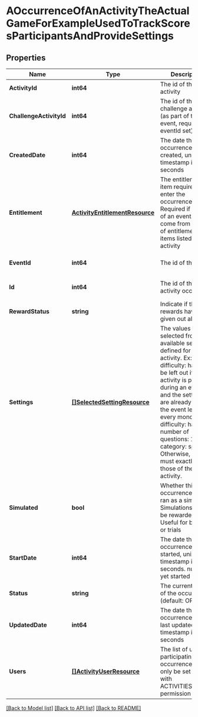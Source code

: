 # AOccurrenceOfAnActivityTheActualGameForExampleUsedToTrackScoresParticipantsAndProvideSettings

## Properties
Name | Type | Description | Notes
------------ | ------------- | ------------- | -------------
**ActivityId** | **int64** | The id of the activity | [default to null]
**ChallengeActivityId** | **int64** | The id of the challenge activity (as part of the event, required if eventId set) | [optional] [default to null]
**CreatedDate** | **int64** | The date this occurrence was created, unix timestamp in seconds | [optional] [default to null]
**Entitlement** | [**ActivityEntitlementResource**](ActivityEntitlementResource.md) | The entitlement item required to enter the occurrence. Required if not part of an event. Must come from the set of entitlement items listed in the activity | [optional] [default to null]
**EventId** | **int64** | The id of the event | [optional] [default to null]
**Id** | **int64** | The id of the activity occurrence | [optional] [default to null]
**RewardStatus** | **string** | Indicate if the rewards have been given out already | [optional] [default to null]
**Settings** | [**[]SelectedSettingResource**](SelectedSettingResource.md) | The values selected from the available settings defined for the activity. Ex: difficulty: hard. Can be left out if the activity is played during an event and the settings are already set at the event level. Ex: every monday, difficulty: hard, number of questions: 10, category: sport. Otherwise, the set must exactly match those of the activity. | [optional] [default to null]
**Simulated** | **bool** | Whether this occurrence will be ran as a simulation. Simulations will not be rewarded. Useful for bot play or trials | [optional] [default to null]
**StartDate** | **int64** | The date this occurrence was started, unix timestamp in seconds. null if not yet started | [optional] [default to null]
**Status** | **string** | The current status of the occurrence (default: OPEN) | [optional] [default to null]
**UpdatedDate** | **int64** | The date this occurrence was last updated, unix timestamp in seconds | [optional] [default to null]
**Users** | [**[]ActivityUserResource**](ActivityUserResource.md) | The list of users participating in this occurrence. Can only be set directly with ACTIVITIES_ADMIN permission | [optional] [default to null]

[[Back to Model list]](../README.md#documentation-for-models) [[Back to API list]](../README.md#documentation-for-api-endpoints) [[Back to README]](../README.md)


